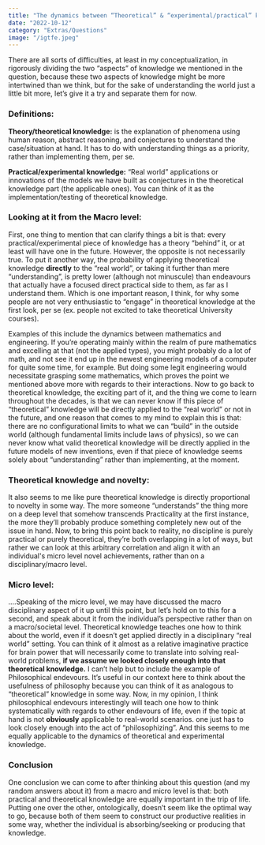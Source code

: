 ```yaml
---
title: "The dynamics between “Theoretical” & “experimental/practical” knowledge"
date: "2022-10-12"
category: "Extras/Questions"
image: "/igtfe.jpeg"
---
```

There are all sorts of difficulties, at least in my conceptualization, in rigorously dividing the two “aspects” of knowledge we mentioned in the question, because these two aspects of knowledge might be more intertwined than we think, but for the sake of understanding the world just a little bit more, let’s give it a try and separate them for now. 

<h3>Definitions: </h3>

<b>Theory/theoretical knowledge:</b> is the explanation of phenomena using human reason, abstract reasoning, and conjectures to understand the case/situation at hand. It has to do with understanding things as a priority, rather than implementing them, per se.

<b>Practical/experimental knowledge:</b> “Real world” applications or innovations of the models we have built as conjectures in the theoretical knowledge part (the applicable ones). You can think of it as the implementation/testing of theoretical knowledge. 

<h3>Looking at it from the Macro level: </h3>

First, one thing to mention that can clarify things a bit is that: every practical/experimental piece of knowledge has a theory “behind” it, or at least will have one in the future. However, the opposite is not necessarily true.
To put it another way, the probability of applying theoretical knowledge <b>directly</b> to the “real world”, or taking it further than mere “understanding”, is pretty lower (although not minuscule) than endeavours that actually have a focused direct practical side to them, as far as I understand them. Which is one important reason, I think, for why some people are not very enthusiastic to “engage” in theoretical knowledge at the first look, per se (ex. people not excited to take theoretical University courses).

Examples of this include the dynamics between mathematics and engineering. If you’re operating mainly within the realm of pure mathematics and excelling at that (not the applied types), you might probably do a lot of math, and not see it end up in the newest engineering models of a computer for quite some time, for example. But doing some legit engineering would necessitate grasping some mathematics, which proves the point we mentioned above more with regards to their interactions.
Now to go back to theoretical knowledge, the exciting part of it, and the thing we come to learn throughout the decades, is that we can never know if this piece of “theoretical” knowledge will be directly applied to the “real world” or not in the future, and one reason that comes to my mind to explain this is that: there are no configurational limits to what we can “build” in the outside world (although fundamental limits include laws of physics), so we can never know what valid theoretical knowledge will be directly applied in the future models of new inventions, even if that piece of knowledge seems solely about “understanding” rather than implementing, at the moment.



<h3>Theoretical knowledge and novelty:</h3>

It also seems to me like pure theoretical knowledge is directly proportional to novelty in some way. The more someone “understands” the thing more on a deep level that somehow transcends Practicality at the first instance, the more they’ll probably produce something completely new out of the issue in hand. Now, to bring this point back to reality, no discipline is purely practical or purely theoretical, they’re both overlapping in a lot of ways, but rather we can look at this arbitrary correlation and align it with an individual's micro level novel achievements, rather than on a disciplinary/macro level.

<h3>Micro level:</h3>

.…Speaking of the micro level, we may have discussed the macro disciplinary aspect of it up until this point, but let’s hold on to this for a second, and speak about it from the individual’s perspective rather than on a macro/societal level. Theoretical knowledge teaches one how to think about the world, even if it doesn’t get applied directly in a disciplinary “real world” setting. You can think of it almost as a relative imaginative practice for brain power that will necessarily come to translate into solving real-world problems, <b>if we assume we looked closely enough into that theoretical knowledge.</b> I can’t help but to include the example of Philosophical endevours. It’s useful in our context here to think about the usefulness of philosophy because you can think of it as analogous to “theoretical” knowledge in some way. Now, in my opinion, I think philosophical endevours interestingly will teach one how to think systematically with regards to other endevours of life, even if the topic at hand is not <b>obviously</b> applicable to real-world scenarios. one just has to look closely enough into the act of “philosophizing”. And this seems to me equally applicable to the dynamics of theoretical and experimental knowledge.



<h3>Conclusion</h3>

One conclusion we can come to after thinking about this question (and my random answers about it) from a macro and micro level is that: both practical and theoretical knowledge are equally important in the trip of life. Putting one over the other, ontologically, doesn’t seem like the optimal way to go, because both of them seem to construct our productive realities in some way, whether the individual is absorbing/seeking or producing that knowledge.
